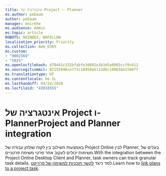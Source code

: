 ```yaml
---
title: אינטגרציה של Project ו- Planner
ms.author: pebaum
author: pebaum
manager: mnirkhe
ms.audience: Admin
ms.topic: article
ROBOTS: NOINDEX, NOFOLLOW
localization_priority: Priority
ms.collection: Adm_O365
ms.custom:
- "9002569"
- "5025"
ms.openlocfilehash: d78441c332bfabfe36091a1b3d5a0903ccf0c612
ms.sourcegitcommit: 82155846ce771c18050e6113d6c199b34a1504ff
ms.translationtype: HT
ms.contentlocale: he-IL
ms.lasthandoff: 04/24/2020
ms.locfileid: "43810555"
---
```

# <a name="project-and-planner-integration"></a><span data-ttu-id="f76d0-102">אינטגרציה של Project ו- Planner</span><span class="sxs-lookup"><span data-stu-id="f76d0-102">Project and Planner integration</span></span>

<span data-ttu-id="f76d0-103">באמצעות השילוב בין לקוח שולחן עבודה של Project Online לבין Planner, בעלים של משימות יכולים לעקוב אחר פרטי משימה פרטניים.</span><span class="sxs-lookup"><span data-stu-id="f76d0-103">With the integration between the Project Online Desktop Client and Planner, task owners can track granular task details.</span></span> <span data-ttu-id="f76d0-104">למד כיצד [לקשר תוכניות למשימה של פרוייקט](https://www.microsoft.com/microsoft-365/blog/2017/10/30/introducing-new-ways-to-work-in-microsoft-project/).</span><span class="sxs-lookup"><span data-stu-id="f76d0-104">Learn how to [link plans to a project task](https://www.microsoft.com/microsoft-365/blog/2017/10/30/introducing-new-ways-to-work-in-microsoft-project/).</span></span>
